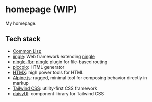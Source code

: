 # homepage (WIP)

My homepage.

## Tech stack

- [Common Lisp](https://lisp-lang.org/)
- [jingle](https://github.com/dnaeon/cl-jingle): Web framework extending [ningle](https://github.com/fukamachi/ningle)
- [ningle-fbr](https://github.com/skyizwhite/ningle-fbr): [ningle](https://github.com/fukamachi/ningle) plugin for file-based routing
- [piccolo](https://github.com/skyizwhite/piccolo): HTML generator
- [HTMX](https://htmx.org/): high power tools for HTML
- [Alpine.js](https://alpinejs.dev/): rugged, minimal tool for composing behavior directly in markup
- [Tailwind CSS](https://tailwindcss.com/): utility-first CSS framework
- [daisyUI](https://daisyui.com/): component library for Tailwind CSS
